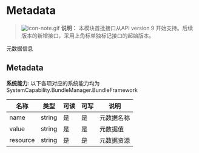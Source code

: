 # Metadata



> ![icon-note.gif](public_sys-resources/icon-note.gif) **说明：**
> 本模块首批接口从API version 9 开始支持。后续版本的新增接口，采用上角标单独标记接口的起始版本。



元数据信息

## Metadata

**系统能力**: 以下各项对应的系统能力均为SystemCapability.BundleManager.BundleFramework



| 名称     | 类型   | 可读 | 可写 | 说明       |
| -------- | ------ | ---- | ---- | ---------- |
| name     | string | 是   | 是   | 元数据名称 |
| value    | string | 是   | 是   | 元数据值   |
| resource | string | 是   | 是   | 元数据资源 |